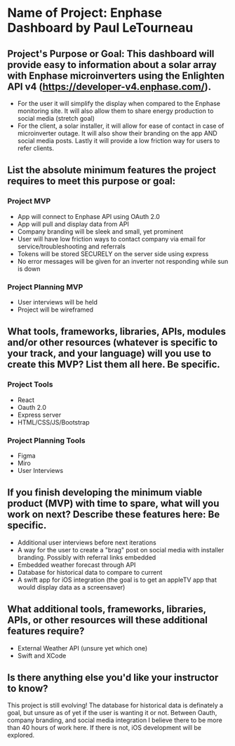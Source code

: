 # Name of Project: Enphase Dashboard by Paul LeTourneau

## Project's Purpose or Goal: This dashboard will provide easy to information about a solar array with Enphase microinverters using the Enlighten API v4 (https://developer-v4.enphase.com/).

<ul>
<li> For the user it will simplify the display when compared to the Enphase monitoring site. It will also allow them to share energy production to social media (stretch goal) </li>
<li> For the client, a solar installer, it will allow for ease of contact in case of microinverter outage. It will also show their branding on the app AND social media posts. Lastly it will provide a low friction way for users to refer clients.</li>
</ul>

## List the absolute minimum features the project requires to meet this purpose or goal:

### Project MVP

<ul> 
<li> App will connect to Enphase API using OAuth 2.0 </li>
<li> App will pull and display data from API </li>
<li> Company branding will be sleek and small, yet prominent</li>
<li> User will have low friction ways to contact company via email for service/troubleshooting and referrals</li>
<li> Tokens will be stored SECURELY on the server side using express</li>
<li> No error messages will be given for an inverter not responding while sun is down</li>
</ul>

### Project Planning MVP

<ul>
<li> User interviews will be held </li>
<li> Project will be wireframed </li>
</ul>

## What tools, frameworks, libraries, APIs, modules and/or other resources (whatever is specific to your track, and your language) will you use to create this MVP? List them all here. Be specific.

### Project Tools

<ul>

<li> React</li>

<li> Oauth 2.0</li>

<li> Express server</li>

<li> HTML/CSS/JS/Bootstrap</li>

</ul>

### Project Planning Tools

<ul>

<li> Figma </li>

<li> Miro </li>

<li> User Interviews </li>

</ul>

## If you finish developing the minimum viable product (MVP) with time to spare, what will you work on next? Describe these features here: Be specific.

<ul>

<li> Additional user interviews before next iterations </li>

<li> A way for the user to create a "brag" post on social media with installer branding. Possibly with referral links embedded </li>

<li> Embedded weather forecast through API</li>

<li> Database for historical data to compare to current</li>

<li> A swift app for iOS integration (the goal is to get an appleTV app that would display data as a screensaver) </li>

</ul>

## What additional tools, frameworks, libraries, APIs, or other resources will these additional features require?

<ul>

<li> External Weather API (unsure yet which one) </li>

<li> Swift and XCode</li>

</ul>

## Is there anything else you'd like your instructor to know?

<p> This project is still evolving! The database for historical data is definately a goal, but unsure as of yet if the user is wanting it or not. Between Oauth, company branding, and social media integration I believe there to be more than 40 hours of work here. If there is not, iOS development will be explored. </p>
